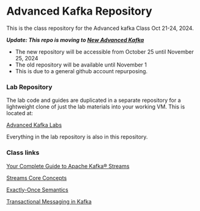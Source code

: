 # Advanced Kafka Repository

This is the class repository for the Advanced kafka Class Oct 21-24, 2024.

***Update: This repo is moving to [New Advanced Kafka](https://github.com/ExgnosisClasses/2423-AdvancedKafka-Oct21)***

- The new repository will be accessible from October 25 until November 25, 2024
- The old repository will be available until November 1
- This is due to a general github account repurposing.


### Lab Repository

The lab code and guides are duplicated in a separate repository for a lightweight clone of just the lab materials into your working VM. This is located at:

[Advanced Kafka Labs](https://github.com/ExgnoRepos/2423-Kafka-Labs)

Everything in the lab repository is also in this repository.

### Class links

[Your Complete Guide to Apache Kafka® Streams](https://instaclustr.medium.com/your-complete-guide-to-apache-kafka-streams-ae0045f37c3b)

[Streams Core Concepts](https://kafka.apache.org/38/documentation/streams/core-concepts)

[Exactly-Once Semantics](https://www.confluent.io/blog/exactly-once-semantics-are-possible-heres-how-apache-kafka-does-it/)

[Transactional Messaging in Kafka](https://cwiki.apache.org/confluence/display/KAFKA/Transactional+Messaging+in+Kafka)
